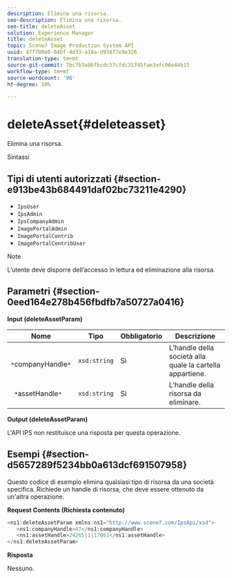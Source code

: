 ```yaml
---
description: Elimina una risorsa.
seo-description: Elimina una risorsa.
seo-title: deleteAsset
solution: Experience Manager
title: deleteAsset
topic: Scene7 Image Production System API
uuid: 47f700e0-04bf-4d33-a18a-d938f7e9e326
translation-type: tm+mt
source-git-commit: 7bc7b3a86fbcdc57cfdc31745fae3afc06e44b15
workflow-type: tm+mt
source-wordcount: '96'
ht-degree: 10%

---
```



# deleteAsset{#deleteasset}

Elimina una risorsa.

Sintassi

## Tipi di utenti autorizzati {#section-e913be43b684491daf02bc73211e4290}

* `IpsUser`
* `IpsAdmin`
* `IpsCompanyAdmin`
* `ImagePortalAdmin`
* `ImagePortalContrib`
* `ImagePortalContribUser`

>[!NOTE]
>
>L’utente deve disporre dell’accesso in lettura ed eliminazione alla risorsa.

## Parametri {#section-0eed164e278b456fbdfb7a50727a0416}

**Input (deleteAssetParam)**

| Nome | Tipo | Obbligatorio | Descrizione |
|---|---|---|---|
| ` *`companyHandle`*` | `xsd:string` | Sì | L’handle della società alla quale la cartella appartiene. |
| ` *`assetHandle`*` | `xsd:string` | Sì | L’handle della risorsa da eliminare. |

**Output (deleteAssetParam)**

L&#39;API IPS non restituisce una risposta per questa operazione.

## Esempi {#section-d5657289f5234bb0a613dcf691507958}

Questo codice di esempio elimina qualsiasi tipo di risorsa da una società specifica. Richiede un handle di risorsa, che deve essere ottenuto da un&#39;altra operazione.

**Request Contents (Richiesta contenuto)**

```java
<ns1:deleteAssetParam xmlns:ns1="http://www.scene7.com/IpsApi/xsd">
   <ns1:companyHandle>47</ns1:companyHandle>
   <ns1:assetHandle>24265|1|17061</ns1:assetHandle>
</ns1:deleteAssetParam>
```

**Risposta**

Nessuno.
